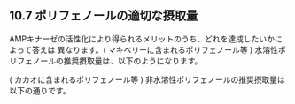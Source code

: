 ## 10.7 ポリフェノールの適切な摂取量

AMPキナーゼの活性化により得られるメリットのうち、どれを達成したいかによって答えは 異なります。( マキベリーに含まれるポリフェノール等 ) 水溶性ポリフェノールの推奨摂取量は、以下のようになります。

( カカオに含まれるポリフェノール等 ) 非水溶性ポリフェノールの推奨摂取量は以下の通りです。